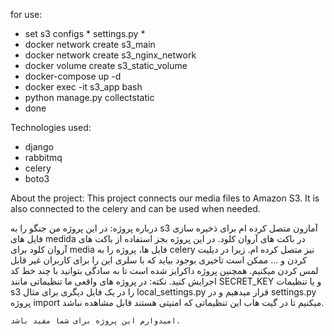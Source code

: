 for use:
  - set s3 configs * settings.py *
  - docker network create s3_main
  - docker network create s3_nginx_network
  - docker volume create s3_static_volume
  - docker-compose up -d
  - docker exec -it s3_app bash
  - python manage.py collectstatic
  - done
  
Technologies used:
  - django
  - rabbitmq
  - celery
  - boto3

About the project:
  This project connects our media files to Amazon S3.
  It is also connected to the celery and can be used when needed.

درباره پروژه:
  در این پروژه من جنگو را به s3 آمازون متصل کرده ام برای ذخیره سازی فایل های medida در باکت های آروان کلود.
  در این پروژه بجز استفاده از باکت های آروان کلود برای media فایل ها، پروژه را به celery نیز متصل کرده ام. زیرا در دیلیت کردن و ... ممکن است تاخیری بوجود بیاید که با سلری این را برای کاربران غیر قابل لمس کردن میکنیم.
    همچنین پروژه داکرایز شده است تا به سادگی بتوانید با چند خط کد اجرایش کنید.
 نکته:
   در پروژه های واقعی ما تنظیماتی مانند SECRET_KEY و یا تنظیمات s3 را در یک فایل دیگری برای مثال local_settings.py قرار میدهیم و در settings.py پروژه import میکنیم تا در گیت هاب این تنظیماتی که امنیتی هستند قابل مشاهده نباشد.
 
    امیدوارم این پروژه برای شما مفید باشد.
